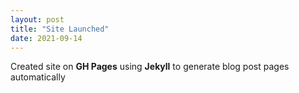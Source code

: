 ```yaml
---
layout: post
title: "Site Launched"
date: 2021-09-14
---
```


Created site on **GH Pages** using **Jekyll** to generate blog post pages automatically
